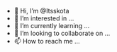 - 👋 Hi, I’m @Itsskota
- 👀 I’m interested in ...
- 🌱 I’m currently learning ...
- 💞️ I’m looking to collaborate on ...
- 📫 How to reach me ...

<!---
Itsskota/Itsskota is a ✨ special ✨ repository because its `README.md` (this file) appears on your GitHub profile.
You can click the Preview link to take a look at your changes.
--->
